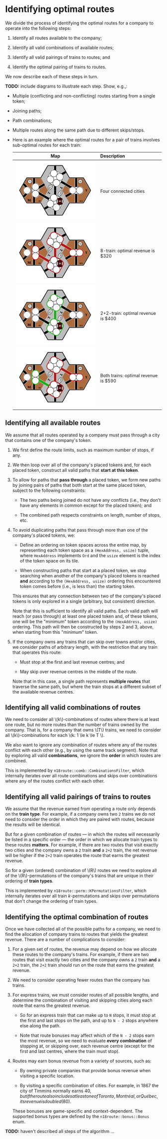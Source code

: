 # Identifying optimal routes

We divide the process of identifying the optimal routes for a company to
operate into the following steps:

1. Identify all routes available to the company;

2. Identify all valid combinations of available routes;

3. Identify all valid pairings of trains to routes; and

4. Identify the optimal pairing of trains to routes.

We now describe each of these steps in turn.

**TODO:** include diagrams to illustrate each step.
Show, e.g.,:

- Multiple (conflicting and non-conflicting) routes starting from a single
  token;

- Joining paths;

- Path combinations;

- Multiple routes along the same path due to different skips/stops.

- Here is an example where the optimal routes for a pair of trains involves
  sub-optimal routes for each train:

  | Map                  | Description                          |
  |:--------------------:|--------------------------------------|
  | ![](opt_r1.png)      | Four connected cities                |
  | ![](opt_r1_8.png)    | 8-train: optimal revenue is $320     |
  | ![](opt_r1_2p2.png)  | 2+2-train: optimal revenue is $400   |
  | ![](opt_r1_both.png) | Both trains: optimal revenue is $590 |

## Identifying all available routes

We assume that all routes operated by a company must pass through a city that
contains one of the company's token.

1. We first define the route limits, such as maximum number of stops, if any.

2. We then loop over all of the company's placed tokens and, for each placed
   token, construct all valid paths that **start at this token**.

3. To allow for paths that **pass through** a placed token, we form new paths
   by joining pairs of paths that both start at the same placed token, subject
   to the following constraints:

   - The two paths being joined do not have any conflicts (i.e., they don't
     have any elements in common except for the placed token); and

   - The combined path respects constraints on length, number of stops, etc.

4. To avoid duplicating paths that pass through more than one of the company's
   placed tokens, we:

   - Define an ordering on token spaces across the entire map, by representing
     each token space as a `(HexAddress, usize)` tuple, where `HexAddress`
     implements `Ord` and the `usize` element is the index of the token space
     on its tile.

   - When constructing paths that start at a placed token, we stop searching
     when another of the company's placed tokens is reached **and** according
     to the `(HexAddress, usize)` ordering this encountered token comes before
     (i.e., is less than) the starting token.

   This ensures that any connection between two of the company's placed tokens
   is only explored in a single (arbitrary, but consistent) direction.

   Note that this is sufficient to identify all valid paths.
   Each valid path will reach (or pass through) at least one placed token and,
   of these tokens, one will be the "minimum" token according to the
   `(HexAddress, usize)` ordering.
   This path will then be constructed by steps 2 and 3, above, when starting
   from this "minimum" token.

5. If the company owns any trains that can skip over towns and/or cities, we
   consider paths of arbitrary length, with the restriction that any train
   that operates this route:

   - Must stop at the first and last revenue centres; and

   - May skip over revenue centres in the middle of the route.

   Note that in this case, a single path represents **multiple routes** that
   traverse the same path, but where the train stops at a different subset of
   the available revenue centres.

## Identifying all valid combinations of routes

We need to consider all \\(k\\)-combinations of routes where there is at least
one route, but no more routes than the number of trains owned by the company.
That is, for a company that owns \\(T\\) trains, we need to consider all
\\(k\\)-combinations for each \\(k: 1 \le k \le T \\).

We also want to ignore any combination of routes where any of the routes
conflict with each other (e.g., by using the same track segment).
Note that by exploring all valid **combinations**, we ignore the **order** in
which routes are combined.

This is implemented by `n18route::comb::CombinationsFilter`, which internally
iterates over all route combinations and skips over combinations where any of
the routes conflict with each other.

## Identifying all valid pairings of trains to routes

We assume that the revenue earned from operating a route only depends on the
**train type**.
For example, if a company owns two `2` trains we do not need to consider the
order in which they are paired with routes, because the results will be
identical.

But for a given combination of routes &mdash; in which the routes will
necessarily be listed in a specific order &mdash; the order in which we
allocate train types to these routes **matters**.
For example, if there are two routes that visit exactly two cities and the
company owns a `2` train **and** a `2+2` train, the net revenue will be higher
if the `2+2` train operates the route that earns the greatest revenue.

So for a given (ordered) combination of \\(R\\) routes we need to explore all
of the \\(R\\)-permutations of the company's trains that are unique in their
ordering of **train types**.

This is implemented by `n18route::perm::KPermutationsFilter`, which internally
iterates over all train *k*-permutations and skips over permutations that
don't change the ordering of train types.

## Identifying the optimal combination of routes

Once we have collected all of the possible paths for a company, we need to
find the allocation of company trains to routes that yields the greatest
revenue.
There are a number of complications to consider:

1. For a given set of routes, the revenue may depend on how we allocate these
   routes to the company's trains.
   For example, if there are two routes that visit exactly two cities and the
   company owns a `2` train **and** a `2+2` train, the `2+2` train should run
   on the route that earns the greatest revenue.

2. We need to consider operating fewer routes than the company has trains.

3. For express trains, we must consider routes of all possible lengths, and
   determine the combination of visiting and skipping cities along each route
   that earns the greatest revenue.

   + So for an express train that can make up to `N` stops, it must stop at
     the first and last stops on the path, and up to `N - 2` stops anywhere
     else along the path.

   + Note that route bonuses may affect which of the `N - 2` stops earn the
     most revenue, so we need to evaluate **every combination** of stopping
     at, or skipping over, each revenue centre (except for the first and last
     centres, where the train must stop).

4. Routes may earn bonus revenue from a variety of sources, such as:

   + By owning private companies that provide bonus revenue when visiting a
     specific location.

   + By visiting a specific combination of cities.
     For example, in 1867 the city of Timmins normally earns $40, but if the
     route also includes at least one of Toronto, Montréal, or Québec, its
     revenue is doubled ($80).

   These bonuses are game-specific and context-dependent.
   The supported bonus types are defined by the `n18route::bonus::Bonus` enum.

**TODO:** haven't described all steps of the algorithm ...
